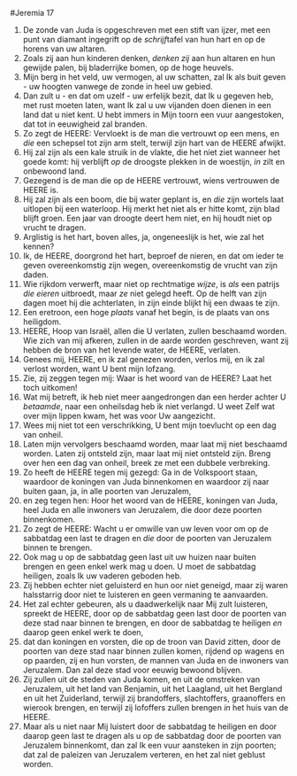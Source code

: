 #Jeremia 17
1. De zonde van Juda is opgeschreven met een stift van ijzer, met een punt van diamant ingegrift op de *schrijf*tafel van hun hart en op de horens van uw altaren. 
2. Zoals zij aan hun kinderen denken, *denken zij* aan hun altaren en hun gewijde palen, bij bladerrijke bomen, op de hoge heuvels. 
3. Mijn berg in het veld, uw vermogen, al uw schatten, zal Ik als buit geven - uw hoogten vanwege de zonde in heel uw gebied. 
4. Dan zult u - en dat om uzelf - uw erfelijk bezit, dat Ik u gegeven heb, met rust moeten laten, want Ik zal u uw vijanden doen dienen in een land dat u niet kent. U hebt immers in Mijn toorn een vuur aangestoken, dat tot in eeuwigheid zal branden. 
5. Zo zegt de HEERE: Vervloekt is de man die vertrouwt op een mens, en *die* een schepsel tot zijn arm stelt, terwijl zijn hart van de HEERE afwijkt. 
6. Hij zal zijn als een kale struik in de vlakte, die het niet ziet wanneer het goede komt: hij verblijft *op* de droogste plekken in de woestijn, *in* zilt en onbewoond land. 
7. Gezegend is de man die op de HEERE vertrouwt, wiens vertrouwen de HEERE is. 
8. Hij zal zijn als een boom, die bij water geplant is, en *die* zijn wortels laat uitlopen bij een waterloop. Hij merkt het niet als er hitte komt, zijn blad blijft groen. Een jaar van droogte deert hem niet, en hij houdt niet op vrucht te dragen. 
9. Arglistig is het hart, boven alles, ja, ongeneeslijk is het, wie zal het kennen? 
10. Ik, de HEERE, doorgrond het hart, beproef de nieren, en dat om ieder te geven overeenkomstig zijn wegen, overeenkomstig de vrucht van zijn daden. 
11. Wie rijkdom verwerft, maar niet op rechtmatige *wijze*, is *als* een patrijs *die eieren* uitbroedt, maar *ze* niet gelegd heeft. Op de helft van zijn dagen moet hij die achterlaten, in zijn einde blijkt hij een dwaas te zijn. 
12. Een eretroon, een hoge *plaats* vanaf het begin, is de plaats van ons heiligdom. 
13. HEERE, Hoop van Israël, allen die U verlaten, zullen beschaamd worden. Wie zich van mij afkeren, zullen in de aarde worden geschreven, want zij hebben de bron van het levende water, de HEERE, verlaten. 
14. Genees mij, HEERE, en ik zal genezen worden, verlos mij, en ik zal verlost worden, want U bent mijn lofzang. 
15. Zie, zij zeggen tegen mij: Waar is het woord van de HEERE? Laat het toch uitkomen! 
16. Wat mij betreft, ik heb niet meer aangedrongen dan een herder achter U *betaamde*, naar een onheilsdag heb ik niet verlangd. U weet Zelf wat over mijn lippen kwam, het was voor Uw aangezicht. 
17. Wees mij niet tot een verschrikking, U bent mijn toevlucht op een dag van onheil. 
18. Laten mijn vervolgers beschaamd worden, maar laat mij niet beschaamd worden. Laten zij ontsteld zijn, maar laat mij niet ontsteld zijn. Breng over hen een dag van onheil, breek ze met een dubbele verbreking.
19. Zo heeft de HEERE tegen mij gezegd: Ga in de Volkspoort staan, waardoor de koningen van Juda binnenkomen en waardoor zij naar buiten gaan, ja, in alle poorten van Jeruzalem,
20. en zeg tegen hen: Hoor het woord van de HEERE, koningen van Juda, heel Juda en alle inwoners van Jeruzalem, die door deze poorten binnenkomen.
21. Zo zegt de HEERE: Wacht u er omwille van uw leven voor om op de sabbatdag een last te dragen en *die* door de poorten van Jeruzalem binnen te brengen.
22. Ook mag u op de sabbatdag geen last uit uw huizen naar buiten brengen en geen enkel werk mag u doen. U moet de sabbatdag heiligen, zoals Ik uw vaderen geboden heb.
23. Zij hebben echter niet geluisterd en hun oor niet geneigd, maar zij waren halsstarrig door niet te luisteren en geen vermaning te aanvaarden.
24. Het zal echter gebeuren, als u daadwerkelijk naar Mij zult luisteren, spreekt de HEERE, door op de sabbatdag geen last door de poorten van deze stad naar binnen te brengen, en door de sabbatdag te heiligen *en* daarop geen enkel werk te doen,
25. dat dan koningen en vorsten, die op de troon van David zitten, door de poorten van deze stad naar binnen zullen komen, rijdend op wagens en op paarden, zij en hun vorsten, de mannen van Juda en de inwoners van Jeruzalem. Dan zal deze stad voor eeuwig bewoond blijven.
26. Zij zullen uit de steden van Juda komen, en uit de omstreken van Jeruzalem, uit het land van Benjamin, uit het Laagland, uit het Bergland en uit het Zuiderland, terwijl zij brandoffers, slachtoffers, graanoffers en wierook brengen, en terwijl zij lofoffers zullen brengen *in* het huis van de HEERE.
27. Maar als u niet naar Mij luistert door de sabbatdag te heiligen en door daarop geen last te dragen als u op de sabbatdag door de poorten van Jeruzalem binnenkomt, dan zal Ik een vuur aansteken in zijn poorten; dat zal de paleizen van Jeruzalem verteren, en het zal niet geblust worden.
